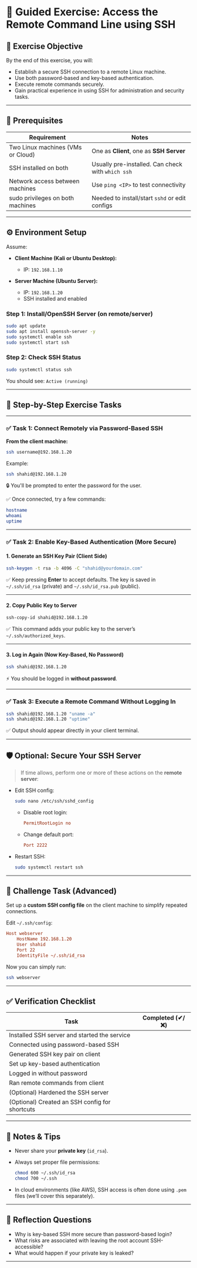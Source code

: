 # 🧪 Guided Exercise: Access the Remote Command Line using SSH

## 🎯 Exercise Objective

By the end of this exercise, you will:

* Establish a secure SSH connection to a remote Linux machine.
* Use both password-based and key-based authentication.
* Execute remote commands securely.
* Gain practical experience in using SSH for administration and security tasks.

---

## 🧠 Prerequisites

| Requirement                       | Notes                                             |
| --------------------------------- | ------------------------------------------------- |
| Two Linux machines (VMs or Cloud) | One as **Client**, one as **SSH Server**          |
| SSH installed on both             | Usually pre-installed. Can check with `which ssh` |
| Network access between machines   | Use `ping <IP>` to test connectivity              |
| sudo privileges on both machines  | Needed to install/start `sshd` or edit configs    |

---

## ⚙️ Environment Setup

Assume:

* **Client Machine (Kali or Ubuntu Desktop):**

  * IP: `192.168.1.10`
* **Server Machine (Ubuntu Server):**

  * IP: `192.168.1.20`
  * SSH installed and enabled

### Step 1: Install/OpenSSH Server (on remote/server)

```bash
sudo apt update
sudo apt install openssh-server -y
sudo systemctl enable ssh
sudo systemctl start ssh
```

### Step 2: Check SSH Status

```bash
sudo systemctl status ssh
```

You should see: `Active (running)`

---

## 🔐 Step-by-Step Exercise Tasks

---

### ✅ Task 1: Connect Remotely via Password-Based SSH

**From the client machine:**

```bash
ssh username@192.168.1.20
```

Example:

```bash
ssh shahid@192.168.1.20
```

🔒 You'll be prompted to enter the password for the user.

✅ Once connected, try a few commands:

```bash
hostname
whoami
uptime
```

---

### ✅ Task 2: Enable Key-Based Authentication (More Secure)

#### 1. Generate an SSH Key Pair (Client Side)

```bash
ssh-keygen -t rsa -b 4096 -C "shahid@yourdomain.com"
```

✅ Keep pressing **Enter** to accept defaults. The key is saved in `~/.ssh/id_rsa` (private) and `~/.ssh/id_rsa.pub` (public).

---

#### 2. Copy Public Key to Server

```bash
ssh-copy-id shahid@192.168.1.20
```

✅ This command adds your public key to the server’s `~/.ssh/authorized_keys`.

---

#### 3. Log in Again (Now Key-Based, No Password)

```bash
ssh shahid@192.168.1.20
```

⚡ You should be logged in **without password**.

---

### ✅ Task 3: Execute a Remote Command Without Logging In

```bash
ssh shahid@192.168.1.20 "uname -a"
ssh shahid@192.168.1.20 "uptime"
```

✅ Output should appear directly in your client terminal.

---

## 🛡️ Optional: Secure Your SSH Server

> If time allows, perform one or more of these actions on the **remote server**:

* Edit SSH config:

  ```bash
  sudo nano /etc/ssh/sshd_config
  ```

  * Disable root login:

    ```ini
    PermitRootLogin no
    ```

  * Change default port:

    ```ini
    Port 2222
    ```

* Restart SSH:

  ```bash
  sudo systemctl restart ssh
  ```

---

## 🚀 Challenge Task (Advanced)

Set up a **custom SSH config file** on the client machine to simplify repeated connections.

Edit `~/.ssh/config`:

```ini
Host webserver
    HostName 192.168.1.20
    User shahid
    Port 22
    IdentityFile ~/.ssh/id_rsa
```

Now you can simply run:

```bash
ssh webserver
```

---

## ✅ Verification Checklist

| Task                                           | Completed (✔/❌) |
| ---------------------------------------------- | --------------- |
| Installed SSH server and started the service   |                 |
| Connected using password-based SSH             |                 |
| Generated SSH key pair on client               |                 |
| Set up key-based authentication                |                 |
| Logged in without password                     |                 |
| Ran remote commands from client                |                 |
| (Optional) Hardened the SSH server             |                 |
| (Optional) Created an SSH config for shortcuts |                 |

---

## 📌 Notes & Tips

* Never share your **private key** (`id_rsa`).
* Always set proper file permissions:

  ```bash
  chmod 600 ~/.ssh/id_rsa
  chmod 700 ~/.ssh
  ```

* In cloud environments (like AWS), SSH access is often done using `.pem` files (we’ll cover this separately).

---

## 🧠 Reflection Questions

* Why is key-based SSH more secure than password-based login?
* What risks are associated with leaving the root account SSH-accessible?
* What would happen if your private key is leaked?

---
